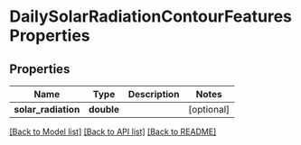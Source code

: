 # DailySolarRadiationContourFeaturesProperties

## Properties
Name | Type | Description | Notes
------------ | ------------- | ------------- | -------------
**solar_radiation** | **double** |  | [optional] 

[[Back to Model list]](../README.md#documentation-for-models) [[Back to API list]](../README.md#documentation-for-api-endpoints) [[Back to README]](../README.md)


